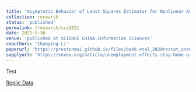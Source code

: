```yaml
---
title: "Asymptotic Behavior of Least Squares Estimator for Nonlinear Autoregressive Models"
collection: research
status: 'published'
permalink: /research/sci2021
date: 2021-5-30
venue: 'published at SCIENCE CHINA-Information Sciences'
coauthors: 'Chanying Li'
paperurl: 'https://prestonmui.github.io/files/baek-etal_2020restat_unemploymenteffects.pdf'
supplyurl: 'https://voxeu.org/article/unemployment-effects-stay-home-orders'
---
```

Test

[Replic Data](https://dataverse.harvard.edu/dataset.xhtml?persistentId=doi:10.7910/DVN/RKPFLB)
